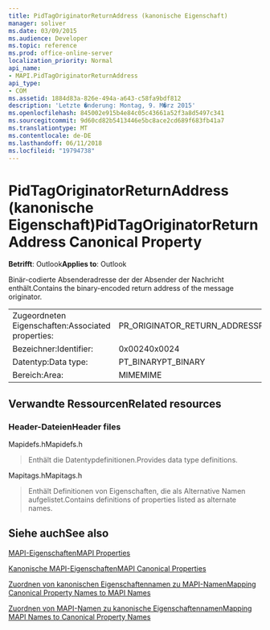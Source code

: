 ```yaml
---
title: PidTagOriginatorReturnAddress (kanonische Eigenschaft)
manager: soliver
ms.date: 03/09/2015
ms.audience: Developer
ms.topic: reference
ms.prod: office-online-server
localization_priority: Normal
api_name:
- MAPI.PidTagOriginatorReturnAddress
api_type:
- COM
ms.assetid: 1884d83a-826e-494a-a643-c58fa9bdf812
description: 'Letzte �nderung: Montag, 9. M�rz 2015'
ms.openlocfilehash: 845002e915b4e84c05c43661a52f3a8d5497c341
ms.sourcegitcommit: 9d60cd82b5413446e5bc8ace2cd689f683fb41a7
ms.translationtype: MT
ms.contentlocale: de-DE
ms.lasthandoff: 06/11/2018
ms.locfileid: "19794738"
---
```

# <a name="pidtagoriginatorreturnaddress-canonical-property"></a><span data-ttu-id="9bd7f-103">PidTagOriginatorReturnAddress (kanonische Eigenschaft)</span><span class="sxs-lookup"><span data-stu-id="9bd7f-103">PidTagOriginatorReturnAddress Canonical Property</span></span>

  
  
<span data-ttu-id="9bd7f-104">**Betrifft**: Outlook</span><span class="sxs-lookup"><span data-stu-id="9bd7f-104">**Applies to**: Outlook</span></span> 
  
<span data-ttu-id="9bd7f-105">Binär-codierte Absenderadresse der der Absender der Nachricht enthält.</span><span class="sxs-lookup"><span data-stu-id="9bd7f-105">Contains the binary-encoded return address of the message originator.</span></span>
  
|||
|:-----|:-----|
|<span data-ttu-id="9bd7f-106">Zugeordneten Eigenschaften:</span><span class="sxs-lookup"><span data-stu-id="9bd7f-106">Associated properties:</span></span>  <br/> |<span data-ttu-id="9bd7f-107">PR_ORIGINATOR_RETURN_ADDRESS</span><span class="sxs-lookup"><span data-stu-id="9bd7f-107">PR_ORIGINATOR_RETURN_ADDRESS</span></span>  <br/> |
|<span data-ttu-id="9bd7f-108">Bezeichner:</span><span class="sxs-lookup"><span data-stu-id="9bd7f-108">Identifier:</span></span>  <br/> |<span data-ttu-id="9bd7f-109">0x0024</span><span class="sxs-lookup"><span data-stu-id="9bd7f-109">0x0024</span></span>  <br/> |
|<span data-ttu-id="9bd7f-110">Datentyp:</span><span class="sxs-lookup"><span data-stu-id="9bd7f-110">Data type:</span></span>  <br/> |<span data-ttu-id="9bd7f-111">PT_BINARY</span><span class="sxs-lookup"><span data-stu-id="9bd7f-111">PT_BINARY</span></span>  <br/> |
|<span data-ttu-id="9bd7f-112">Bereich:</span><span class="sxs-lookup"><span data-stu-id="9bd7f-112">Area:</span></span>  <br/> |<span data-ttu-id="9bd7f-113">MIME</span><span class="sxs-lookup"><span data-stu-id="9bd7f-113">MIME</span></span>  <br/> |
   
## <a name="related-resources"></a><span data-ttu-id="9bd7f-114">Verwandte Ressourcen</span><span class="sxs-lookup"><span data-stu-id="9bd7f-114">Related resources</span></span>

### <a name="header-files"></a><span data-ttu-id="9bd7f-115">Header-Dateien</span><span class="sxs-lookup"><span data-stu-id="9bd7f-115">Header files</span></span>

<span data-ttu-id="9bd7f-116">Mapidefs.h</span><span class="sxs-lookup"><span data-stu-id="9bd7f-116">Mapidefs.h</span></span>
  
> <span data-ttu-id="9bd7f-117">Enthält die Datentypdefinitionen.</span><span class="sxs-lookup"><span data-stu-id="9bd7f-117">Provides data type definitions.</span></span>
    
<span data-ttu-id="9bd7f-118">Mapitags.h</span><span class="sxs-lookup"><span data-stu-id="9bd7f-118">Mapitags.h</span></span>
  
> <span data-ttu-id="9bd7f-119">Enthält Definitionen von Eigenschaften, die als Alternative Namen aufgelistet.</span><span class="sxs-lookup"><span data-stu-id="9bd7f-119">Contains definitions of properties listed as alternate names.</span></span>
    
## <a name="see-also"></a><span data-ttu-id="9bd7f-120">Siehe auch</span><span class="sxs-lookup"><span data-stu-id="9bd7f-120">See also</span></span>



[<span data-ttu-id="9bd7f-121">MAPI-Eigenschaften</span><span class="sxs-lookup"><span data-stu-id="9bd7f-121">MAPI Properties</span></span>](mapi-properties.md)
  
[<span data-ttu-id="9bd7f-122">Kanonische MAPI-Eigenschaften</span><span class="sxs-lookup"><span data-stu-id="9bd7f-122">MAPI Canonical Properties</span></span>](mapi-canonical-properties.md)
  
[<span data-ttu-id="9bd7f-123">Zuordnen von kanonischen Eigenschaftennamen zu MAPI-Namen</span><span class="sxs-lookup"><span data-stu-id="9bd7f-123">Mapping Canonical Property Names to MAPI Names</span></span>](mapping-canonical-property-names-to-mapi-names.md)
  
[<span data-ttu-id="9bd7f-124">Zuordnen von MAPI-Namen zu kanonische Eigenschaftennamen</span><span class="sxs-lookup"><span data-stu-id="9bd7f-124">Mapping MAPI Names to Canonical Property Names</span></span>](mapping-mapi-names-to-canonical-property-names.md)

